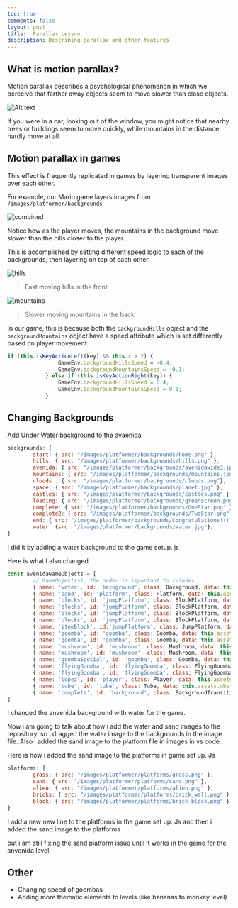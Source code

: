 ```yaml
---
toc: true
comments: false
layout: post
title:  Parallax Lesson
description: Describing parallax and other features
---
```

<style>
    .post-content p, .post-content li {
        color: #b1b1b1;
    }
</style>
## What is motion parallax?

Motion parallax describes a psychological phenomenon in which we perceive that farther away objects seem to move slower than close objects.

![Alt text](https://www.researchgate.net/publication/299401615/figure/fig2/AS:349707269361671@1460388118826/Motion-parallax-When-an-observer-passes-through-a-scene-when-driving-a-car-it-moves.png)

If you were in a car, looking out of the window, you might notice that nearby trees or buildings seem to move quickly, while mountains in the distance hardly move at all.

## Motion parallax in games

This effect is frequently replicated in games by layering transparent images over each other.

For example, our Mario game layers images from ``/images/platformer/backgrounds``

![combined](../../../images/lesson/combined.gif)

Notice how as the player moves, the mountains in the background move slower than the hills closer to the player.

This is accomplished by setting different speed logic to each of the backgrounds, then layering on top of each other.

![hills](../../../images/lesson/hills.gif)

> Fast moving hills in the front

![mountains](../../../images/lesson/mountains.gif)

> Slower moving mountains in the back

In our game, this is because both the ``backgroundHills`` object and the ``backgroundMountains`` object have a speed attribute which is set differently based on player movement:

```js
if (this.isKeyActionLeft(key) && this.x > 2) {
                GameEnv.backgroundHillsSpeed = -0.4;
                GameEnv.backgroundMountainsSpeed = -0.1;
            } else if (this.isKeyActionRight(key)) {
                GameEnv.backgroundHillsSpeed = 0.4;
                GameEnv.backgroundMountainsSpeed = 0.1;
            } 
```

## Changing Backgrounds

Add Under Water background to the avaenida
```js
backgrounds: {
        start: { src: "/images/platformer/backgrounds/home.png" },
        hills: { src: "/images/platformer/backgrounds/hills.png" },
        avenida: { src: "/images/platformer/backgrounds/avenidawide3.jpg" },
        mountains: { src: "/images/platformer/backgrounds/mountains.jpg" },
        clouds : { src: "/images/platformer/backgrounds/clouds.png"},
        space: { src: "/images/platformer/backgrounds/planet.jpg" },
        castles: { src: "/images/platformer/backgrounds/castles.png" },
        loading: { src: "/images/platformer/backgrounds/greenscreen.png" },
        complete: { src: "/images/platformer/backgrounds/OneStar.png" },
        complete2: { src: "/images/platformer/backgrounds/TwoStar.png" },
        end: { src: "/images/platformer/backgrounds/Congratulations!!!.png" },
        water: {src: "/images/platformer/backgrounds/water.jpg"},
}
```
I did it by adding a water background to the game setup. js

Here is what I also changed 
```js
const avenidaGameObjects = [
        // GameObject(s), the order is important to z-index...
        { name: 'water', id: 'background', class: Background, data: this.assets.backgrounds.water },
        { name: 'sand', id: 'platform', class: Platform, data: this.assets.platforms.sand },
        { name: 'blocks', id: 'jumpPlatform', class: BlockPlatform, data: this.assets.platforms.block, xPercentage: 0.2, yPercentage: 0.85 },
        { name: 'blocks', id: 'jumpPlatform', class: BlockPlatform, data: this.assets.platforms.block, xPercentage: 0.2368, yPercentage: 0.85 },
        { name: 'blocks', id: 'jumpPlatform', class: BlockPlatform, data: this.assets.platforms.block, xPercentage: 0.5, yPercentage: 0.85 },
        { name: 'blocks', id: 'jumpPlatform', class: BlockPlatform, data: this.assets.platforms.block, xPercentage: 0.5368, yPercentage: 0.85 },
        { name: 'itemBlock', id:'jumpPlatform', class: JumpPlatform, data: this.assets.platforms.itemBlock, xPercentage: 0.4, yPercentage: 0.65 },
        { name: 'goomba', id: 'goomba', class: Goomba, data: this.assets.enemies.goomba, xPercentage: 0.3, minPosition: 0.05},
        { name: 'goomba', id: 'goomba', class: Goomba, data: this.assets.enemies.goomba, xPercentage:  0.5, minPosition: 0.3 },
        { name: 'mushroom', id: 'mushroom', class: Mushroom, data: this.assets.enemies.mushroom, xPercentage: 0.09},
        { name: 'mushroom', id: 'mushroom', class: Mushroom, data: this.assets.enemies.mushroom, xPercentage: 0.49},
        { name: 'goombaSpecial', id: 'goomba', class: Goomba, data: this.assets.enemies.goomba, xPercentage:  0.75, minPosition: 0.5 }, //this special name is used for random event 2 to make sure that only one of the Goombas ends the random event
        { name: 'flyingGoomba', id: 'flyingGoomba', class: FlyingGoomba, data: this.assets.enemies.flyingGoomba, xPercentage:  0.5, minPosition:  0.05},
        { name: 'flyingGoomba', id: 'flyingGoomba', class: FlyingGoomba, data: this.assets.enemies.flyingGoomba, xPercentage:  0.9, minPosition: 0.5},
        { name: 'lopez', id: 'player', class: Player, data: this.assets.players.lopez },
        { name: 'tube', id: 'tube', class: Tube, data: this.assets.obstacles.tube },
        { name: 'complete', id: 'background', class: BackgroundTransitions,  data: this.assets.backgrounds.complete },
]
```

I changed the anvenida background with water for the game.

Now  i am going to talk about how i add the water and sand images to the repository. so i dragged the water image to the backgrounds in the image file.
Also i added the sand image to the platform file in images in vs code.

Here is how i added the sand image to the platforms in game set up. Js

```js
platforms: {
        grass: { src: "/images/platformer/platforms/grass.png" }, 
        sand: { src: "/images/platformer/platforms/sand.png" }, 
        alien: { src: "/images/platformer/platforms/alien.png" },
        bricks: { src: "/images/platformer/platforms/brick_wall.png" },
        block: { src: "/images/platformer/platforms/brick_block.png" }, //MAY need 3 new variables: sizeRatio, widthRatio, and heightRatio
}
```
I add a new new line to the platforms in the game set up. Js and then i added the sand image to the platforms 

but i am still fixing the sand platform issue until it works in the game for the anvenida level.

## Other

- Changing speed of goombas
- Adding more thematic elements to levels (like bananas to monkey level)